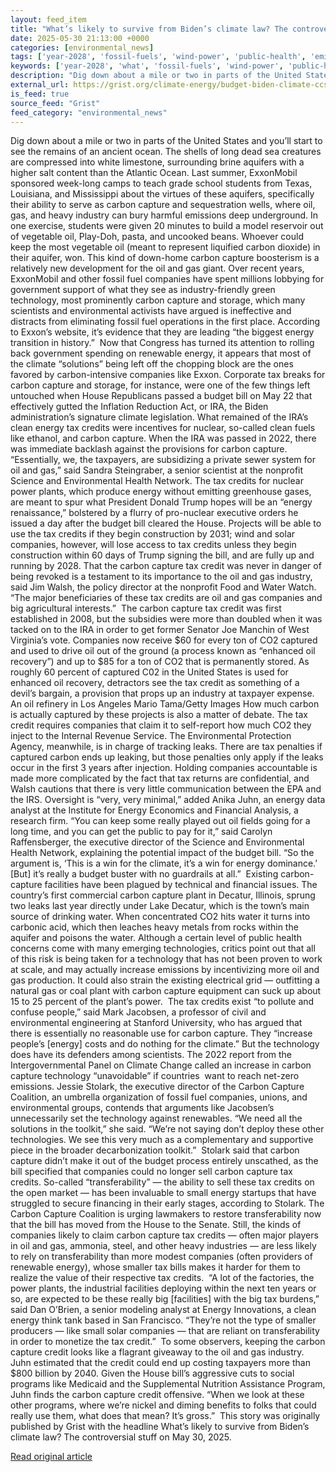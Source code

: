 ```yaml
---
layout: feed_item
title: "What’s likely to survive from Biden’s climate law? The controversial stuff"
date: 2025-05-30 21:13:00 +0000
categories: [environmental_news]
tags: ['year-2028', 'fossil-fuels', 'wind-power', 'public-health', 'emissions', 'carbon-capture', 'climate-health', 'economic-impacts', 'atlantic-region', 'climate-costs']
keywords: ['year-2028', 'what', 'fossil-fuels', 'wind-power', 'public-health', 'likely', 'emissions', 'survive']
description: "Dig down about a mile or two in parts of the United States and you’ll start to see the remains of an ancient ocean"
external_url: https://grist.org/climate-energy/budget-biden-climate-ccs-tax-credit/
is_feed: true
source_feed: "Grist"
feed_category: "environmental_news"
---
```


Dig down about a mile or two in parts of the United States and you’ll start to see the remains of an ancient ocean. The shells of long dead sea creatures are compressed into white limestone, surrounding brine aquifers with a higher salt content than the Atlantic Ocean. Last summer, ExxonMobil sponsored week-long camps to teach grade school students from Texas, Louisiana, and Mississippi about the virtues of these aquifers, specifically their ability to serve as carbon capture and sequestration wells, where oil, gas, and heavy industry can bury harmful emissions deep underground. In one exercise, students were given 20 minutes to build a model reservoir out of vegetable oil, Play-Doh, pasta, and uncooked beans. Whoever could keep the most vegetable oil (meant to represent liquified carbon dioxide) in their aquifer, won. This kind of down-home carbon capture boosterism is a relatively new development for the oil and gas giant. Over recent years, ExxonMobil and other fossil fuel companies have spent millions lobbying for government support of what they see as industry-friendly green technology, most prominently carbon capture and storage, which many scientists and environmental activists have argued is ineffective and distracts from eliminating fossil fuel operations in the first place. According to Exxon’s website, it’s evidence that they are leading “the biggest energy transition in history.”&nbsp; Now that Congress has turned its attention to rolling back government spending on renewable energy, it appears that most of the climate &#8220;solutions&#8221; being left off the chopping block are the ones favored by carbon-intensive companies like Exxon. Corporate tax breaks for carbon capture and storage, for instance, were one of the few things left untouched when House Republicans passed a budget bill on May 22 that effectively gutted the Inflation Reduction Act, or IRA, the Biden administration’s signature climate legislation. What remained of the IRA’s clean energy tax credits were incentives for nuclear, so-called clean fuels like ethanol, and carbon capture. When the IRA was passed in 2022, there was immediate backlash against the provisions for carbon capture.&nbsp; “Essentially, we, the taxpayers, are subsidizing a private sewer system for oil and gas,” said Sandra Steingraber, a senior scientist at the nonprofit Science and Environmental Health Network. The tax credits for nuclear power plants, which produce energy without emitting greenhouse gases, are meant to spur what President Donald Trump hopes will be an “energy renaissance,” bolstered by a flurry of pro-nuclear executive orders he issued a day after the budget bill cleared the House. Projects will be able to use the tax credits if they begin construction by 2031; wind and solar companies, however, will lose access to tax credits unless they begin construction within 60 days of Trump signing the bill, and are fully up and running by 2028. That the carbon capture tax credit was never in danger of being revoked is a testament to its importance to the oil and gas industry, said Jim Walsh, the policy director at the nonprofit Food and Water Watch. “The major beneficiaries of these tax credits are oil and gas companies and big agricultural interests.”&nbsp; The carbon capture tax credit was first established in 2008, but the subsidies were more than doubled when it was tacked on to the IRA in order to get former Senator Joe Manchin of West Virginia’s vote. Companies now receive $60 for every ton of CO2 captured and used to drive oil out of the ground (a process known as “enhanced oil recovery”) and up to $85 for a ton of CO2 that is permanently stored. As roughly 60 percent of captured C02 in the United States is used for enhanced oil recovery, detractors see the tax credit as something of a devil’s bargain, a provision that props up an industry at taxpayer expense.&nbsp; An oil refinery in Los Angeles Mario Tama/Getty Images How much carbon is actually captured by these projects is also a matter of debate. The tax credit requires companies that claim it to self-report how much CO2 they inject to the Internal Revenue Service. The Environmental Protection Agency, meanwhile, is in charge of tracking leaks. There are tax penalties if captured carbon ends up leaking, but those penalties only apply if the leaks occur in the first 3 years after injection. Holding companies accountable is made more complicated by the fact that tax returns are confidential, and Walsh cautions that there is very little communication between the EPA and the IRS. Oversight is “very, very minimal,” added Anika Juhn, an energy data analyst at the Institute for Energy Economics and Financial Analysis, a research firm. “You can keep some really played out oil fields going for a long time, and you can get the public to pay for it,” said Carolyn Raffensberger, the executive director of the Science and Environmental Health Network, explaining the potential impact of the budget bill. “So the argument is, ‘This is a win for the climate, it’s a win for energy dominance.’ [But] it’s really a budget buster with no guardrails at all.”&nbsp; Existing carbon-capture facilities have been plagued by technical and financial issues. The country’s first commercial carbon capture plant in Decatur, Illinois, sprung two leaks last year directly under Lake Decatur, which is the town’s main source of drinking water. When concentrated CO2 hits water it turns into carbonic acid, which then leaches heavy metals from rocks within the aquifer and poisons the water. Although a certain level of public health concerns come with many emerging technologies, critics point out that all of this risk is being taken for a technology that has not been proven to work at scale, and may actually increase emissions by incentivizing more oil and gas production. It could also strain the existing electrical grid — outfitting a natural gas or coal plant with carbon capture equipment can suck up about 15 to 25 percent of the plant’s power.&nbsp; The tax credits exist “to pollute and confuse people,” said Mark Jacobsen, a professor of civil and environmental engineering at Stanford University, who has argued that there is essentially no reasonable use for carbon capture. They “increase people&#8217;s [energy] costs and do nothing for the climate.” But the technology does have its defenders among scientists. The 2022 report from the Intergovernmental Panel on Climate Change called an increase in carbon capture technology “unavoidable” if countries&nbsp; want to reach net-zero emissions. Jessie Stolark, the executive director of the Carbon Capture Coalition, an umbrella organization of fossil fuel companies, unions, and environmental groups, contends that arguments like Jacobsen’s unnecessarily set the technology against renewables. “We need all the solutions in the toolkit,” she said. “We&#8217;re not saying don&#8217;t deploy these other technologies. We see this very much as a complementary and supportive piece in the broader decarbonization toolkit.”&nbsp; Stolark said that carbon capture didn’t make it out of the budget process entirely unscathed, as the bill specified that companies could no longer sell carbon capture tax credits. So-called “transferability” — the ability to sell these tax credits on the open market — has been invaluable to small energy startups that have struggled to secure financing in their early stages, according to Stolark. The Carbon Capture Coalition is urging lawmakers to restore transferability now that the bill has moved from the House to the Senate. Still, the kinds of companies likely to claim carbon capture tax credits — often major players in oil and gas, ammonia, steel, and other heavy industries — are less likely to rely on transferability than more modest companies (often providers of renewable energy), whose smaller tax bills makes it harder for them to realize the value of their respective tax credits.&nbsp; “A lot of the factories, the power plants, the industrial facilities deploying within the next ten years or so, are expected to be these really big [facilities] with the big tax burdens,” said Dan O’Brien, a senior modeling analyst at Energy Innovations, a clean energy think tank based in San Francisco. “They’re not the type of smaller producers — like small solar companies — that are reliant on transferability in order to monetize the tax credit.”&nbsp; To some observers, keeping the carbon capture credit looks like a flagrant giveaway to the oil and gas industry. Juhn estimated that the credit could end up costing taxpayers more than $800 billion by 2040. Given the House bill’s aggressive cuts to social programs like Medicaid and the Supplemental Nutrition Assistance Program, Juhn finds the carbon capture credit offensive. “When we look at these other programs, where we’re nickel and diming benefits to folks that could really use them, what does that mean? It’s gross.”&nbsp; This story was originally published by Grist with the headline What’s likely to survive from Biden’s climate law? The controversial stuff on May 30, 2025.

[Read original article](https://grist.org/climate-energy/budget-biden-climate-ccs-tax-credit/)
